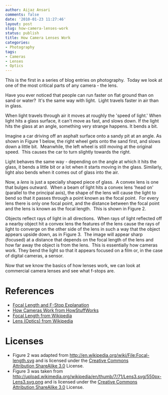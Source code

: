 ```yaml
---
author: Aijaz Ansari
comments: false
date: '2010-01-23 11:27:46'
layout: post
slug: how-camera-lenses-work
status: publish
title: How Camera Lenses Work
categories:
- Photography
tags:
- Cameras
- Lenses
- Optics
---
```


This is the first in a series of blog entries on photography.  Today we look
at one of the most critical parts of any camera - the lens.

Have you ever noticed that people can run faster on flat ground than on sand
or water?  It's the same way with light.  Light travels faster in air than in
glass.
<!--more-->

When light travels through air it moves at roughly the 'speed of light.' When
light hits a glass surface, it can't move as fast, and slows down. If the
light hits the glass at an angle, something very strange happens. It bends a
bit.

Imagine a car driving off an asphalt surface onto a sandy pit at an angle. As
shown in Figure 1 below, the right wheel gets onto the sand first, and slows
down a little bit.  Meanwhile, the left wheel is still moving at the original
speed.  This causes the car to turn slightly towards the right.

<!-- ai c /wp/refraction.jpg /wp/refraction.jpg 440 318 Figure 1 - Refraction -->

Light behaves the same way - depending on the angle at which it hits the
glass, it bends a little bit or a lot when it starts moving in the glass.
Similarly, light also bends when it comes out of glass into the air.

<!-- ai l /wp/img2.gif /wp/img2.gif 186 188 Figure 2 - The Focal Point -->
Now, a _lens_ is just a specially shaped piece of glass.  A convex lens is one
that bulges outward.  When a beam of light hits a convex lens 'head on'
(parallel to the principal axis), the shape of the lens will cause the light
to bend so that it passes through a point known as the focal point.  For every
lens there is only one focal point, and the distance between the focal point
and the lens is known as the focal length.  This is shown in Figure 2.

Objects reflect rays of light in all directions.  When rays of light reflected
off a nearby object hit a convex lens the features of the lens cause the rays
of light to converge on the other side of the lens in such a way that the
object appears upside down, as in Figure 3.  The image will appear sharp
(focused) at a distance that depends on the focal length of the lens and how
far away the object is from the lens.  This is essentially how cameras work.
They bend the light so that it appears focused on a film or, in the case of
digital cameras, a sensor.

<!-- ai c /wp/img3.png /wp/img3.png 550 262 Figure 3 - A Convex Lens -->

Now that we know the basics of how lenses work, we can look at commercial
camera lenses and see what f-stops are.

# References

  * [Focal Length and F-Stop Explanation](http://www.paragon-press.com/lens/lenchart.htm)
  * [How Cameras Work from HowStuffWorks](http://www.howstuffworks.com/camera.htm)
  * [Focal Length from Wikipedia](http://en.wikipedia.org/wiki/Focal_length)
  * [Lens (Optics) from Wikipedia](http://en.wikipedia.org/wiki/Convex_lens)

# Licenses

  * Figure 2 was adapted from http://en.wikipedia.org/wiki/File:Focal-length.svg and is licensed under the [Creative Commons](http://en.wikipedia.org/wiki/Creative_Commons) [Attribution ShareAlike 3.0](http://creativecommons.org/licenses/by-sa/3.0/) License.
  * Figure 3 was taken from http://upload.wikimedia.org/wikipedia/en/thumb/7/71/Lens3.svg/550px-Lens3.svg.png and is licensed under the [Creative Commons](http://en.wikipedia.org/wiki/Creative_Commons) [Attribution ShareAlike 3.0](http://creativecommons.org/licenses/by-sa/3.0/) License.
